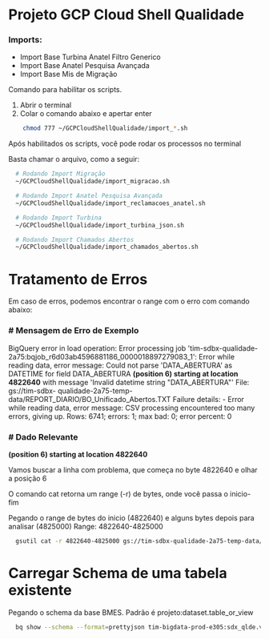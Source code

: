 # Projeto GCP Cloud Shell Qualidade

### Imports:

  - Import Base Turbina Anatel Filtro Generico
  - Import Base Anatel Pesquisa Avançada
  - Import Base Mis de Migração

Comando para habilitar os scripts.
  1. Abrir o terminal
  2. Colar o comando abaixo e apertar enter
  
```bash
    chmod 777 ~/GCPCloudShellQualidade/import_*.sh
```

Após habilitados os scripts, você pode rodar os processos no terminal

Basta chamar o arquivo, como a seguir:

```bash
  # Rodando Import Migração
  ~/GCPCloudShellQualidade/import_migracao.sh

  # Rodando Import Anatel Pesquisa Avançada
  ~/GCPCloudShellQualidade/import_reclamacoes_anatel.sh

  # Rodando Import Turbina
  ~/GCPCloudShellQualidade/import_turbina_json.sh

  # Rodando Import Chamados Abertos
  ~/GCPCloudShellQualidade/import_chamados_abertos.sh
```

# Tratamento de Erros
Em caso de erros, podemos encontrar o range com o erro com comando abaixo:

### # Mensagem de Erro de Exemplo

BigQuery error in load operation: Error processing job 'tim-sdbx-qualidade-2a75:bqjob_r6d03ab4596881186_0000018897279083_1': Error while reading data, error message: Could not parse
'DATA_ABERTURA' as DATETIME for field DATA_ABERTURA **(position 6) starting at location 4822640** with message 'Invalid datetime string "DATA_ABERTURA"' File: gs://tim-sdbx-
qualidade-2a75-temp-data/REPORT_DIARIO/BO_Unificado_Abertos.TXT
Failure details: - Error while reading data, error message: CSV processing encountered
too many errors, giving up. Rows: 6741; errors: 1; max bad: 0;
error percent: 0

### # Dado Relevante
**(position 6) starting at location 4822640**

Vamos buscar a linha com problema, que começa no byte 4822640 e olhar a posição 6

O comando cat retorna um range (-r) de bytes, onde você passa o inicio-fim

Pegando o range de bytes do inicio (4822640) e alguns bytes depois para analisar (4825000)
Range: 4822640-4825000

```bash
  gsutil cat -r 4822640-4825000 gs://tim-sdbx-qualidade-2a75-temp-data/REPORT_DIARIO/BO_Unificado_Abertos.TXT
```

# Carregar Schema de uma tabela existente

Pegando o schema da base BMES. Padrão é projeto:dataset.table_or_view

```bash
  bq show --schema --format=prettyjson tim-bigdata-prod-e305:sdx_qlde.vw_rel_hist_base_mensal > ~/GCPCloudShellQualidade/schemas/car_bmes_faltante.json
```
